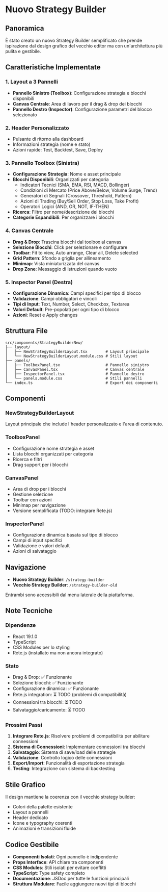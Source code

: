 # Nuovo Strategy Builder

## Panoramica

È stato creato un nuovo Strategy Builder semplificato che prende ispirazione dal design grafico del vecchio editor ma con un'architettura più pulita e gestibile.

## Caratteristiche Implementate

### 1. Layout a 3 Pannelli
- **Pannello Sinistro (Toolbox)**: Configurazione strategia e blocchi disponibili
- **Canvas Centrale**: Area di lavoro per il drag & drop dei blocchi
- **Pannello Destro (Inspector)**: Configurazione parametri del blocco selezionato

### 2. Header Personalizzato
- Pulsante di ritorno alla dashboard
- Informazioni strategia (nome e stato)
- Azioni rapide: Test, Backtest, Save, Deploy

### 3. Pannello Toolbox (Sinistra)
- **Configurazione Strategia**: Nome e asset principale
- **Blocchi Disponibili**: Organizzati per categoria
  - Indicatori Tecnici (SMA, EMA, RSI, MACD, Bollinger)
  - Condizioni di Mercato (Price Above/Below, Volume Surge, Trend)
  - Generatori di Segnali (Crossover, Threshold, Pattern)
  - Azioni di Trading (Buy/Sell Order, Stop Loss, Take Profit)
  - Operatori Logici (AND, OR, NOT, IF-THEN)
- **Ricerca**: Filtro per nome/descrizione dei blocchi
- **Categorie Espandibili**: Per organizzare i blocchi

### 4. Canvas Centrale
- **Drag & Drop**: Trascina blocchi dal toolbox al canvas
- **Selezione Blocchi**: Click per selezionare e configurare
- **Toolbar**: Fit to view, Auto arrange, Clear all, Delete selected
- **Grid Pattern**: Sfondo a griglia per allineamento
- **Minimap**: Vista miniaturizzata del canvas
- **Drop Zone**: Messaggio di istruzioni quando vuoto

### 5. Inspector Panel (Destra)
- **Configurazione Dinamica**: Campi specifici per tipo di blocco
- **Validazione**: Campi obbligatori e vincoli
- **Tipi di Input**: Text, Number, Select, Checkbox, Textarea
- **Valori Default**: Pre-popolati per ogni tipo di blocco
- **Azioni**: Reset e Apply changes

## Struttura File

```
src/components/StrategyBuilderNew/
├── layout/
│   ├── NewStrategyBuilderLayout.tsx        # Layout principale
│   └── NewStrategyBuilderLayout.module.css # Stili layout
├── panels/
│   ├── ToolboxPanel.tsx                    # Pannello sinistro
│   ├── CanvasPanel.tsx                     # Canvas centrale
│   ├── InspectorPanel.tsx                  # Pannello destro
│   └── panels.module.css                   # Stili pannelli
└── index.ts                                # Export dei componenti
```

## Componenti

### NewStrategyBuilderLayout
Layout principale che include l'header personalizzato e l'area di contenuto.

### ToolboxPanel
- Configurazione nome strategia e asset
- Lista blocchi organizzati per categoria
- Ricerca e filtri
- Drag support per i blocchi

### CanvasPanel
- Area di drop per i blocchi
- Gestione selezione
- Toolbar con azioni
- Minimap per navigazione
- Versione semplificata (TODO: integrare Rete.js)

### InspectorPanel
- Configurazione dinamica basata sul tipo di blocco
- Campi di input specifici
- Validazione e valori default
- Azioni di salvataggio

## Navigazione

- **Nuovo Strategy Builder**: `/strategy-builder`
- **Vecchio Strategy Builder**: `/strategy-builder-old`

Entrambi sono accessibili dal menu laterale della piattaforma.

## Note Tecniche

### Dipendenze
- React 19.1.0
- TypeScript
- CSS Modules per lo styling
- Rete.js (installato ma non ancora integrato)

### Stato
- Drag & Drop: ✅ Funzionante
- Selezione blocchi: ✅ Funzionante
- Configurazione dinamica: ✅ Funzionante
- Rete.js integration: ⏳ TODO (problemi di compatibilità)
- Connessioni tra blocchi: ⏳ TODO
- Salvataggio/caricamento: ⏳ TODO

### Prossimi Passi

1. **Integrare Rete.js**: Risolvere problemi di compatibilità per abilitare connessioni
2. **Sistema di Connessioni**: Implementare connessioni tra blocchi
3. **Salvataggio**: Sistema di save/load delle strategie
4. **Validazione**: Controllo logico delle connessioni
5. **Export/Import**: Funzionalità di esportazione strategia
6. **Testing**: Integrazione con sistema di backtesting

## Stile Grafico

Il design mantiene la coerenza con il vecchio strategy builder:
- Colori della palette esistente
- Layout a pannelli
- Header dedicato
- Icone e typography coerenti
- Animazioni e transizioni fluide

## Codice Gestibile

- **Componenti Isolati**: Ogni pannello è indipendente
- **Props Interface**: API chiare tra componenti
- **CSS Modules**: Stili isolati per evitare conflitti
- **TypeScript**: Type safety completo
- **Documentazione**: JSDoc per tutte le funzioni principali
- **Struttura Modulare**: Facile aggiungere nuovi tipi di blocchi
